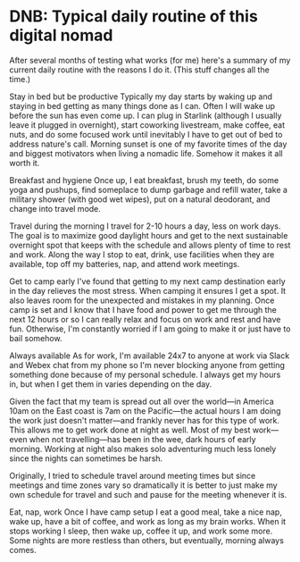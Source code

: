 # DNB: Typical daily routine of this digital nomad

After several months of testing what works (for me) here's a summary of my current daily routine with the reasons I do it. (This stuff changes all the time.)


Stay in bed but be productive
Typically my day starts by waking up and staying in bed getting as many things done as I can. Often I will wake up before the sun has even come up. I can plug in Starlink (although I usually leave it plugged in overnight), start coworking livestream, make coffee, eat nuts, and do some focused work until inevitably I have to get out of bed to address nature's call. Morning sunset is one of my favorite times of the day and biggest motivators when living a nomadic life. Somehow it makes it all worth it.

Breakfast and hygiene
Once up, I eat breakfast, brush my teeth, do some yoga and pushups, find someplace to dump garbage and refill water, take a military shower (with good wet wipes), put on a natural deodorant, and change into travel mode.

Travel during the morning
I travel for 2-10 hours a day, less on work days. The goal is to maximize good daylight hours and get to the next sustainable overnight spot that keeps with the schedule and allows plenty of time to rest and work. Along the way I stop to eat, drink, use facilities when they are available, top off my batteries, nap, and attend work meetings.

Get to camp early
I've found that getting to my next camp destination early in the day relieves the most stress. When camping it ensures I get a spot. It also leaves room for the unexpected and mistakes in my planning. Once camp is set and I know that I have food and power to get me through the next 12 hours or so I can really relax and focus on work and rest and have fun. Otherwise, I'm constantly worried if I am going to make it or just have to bail somehow.

Always available
As for work, I'm available 24x7 to anyone at work via Slack and Webex chat from my phone so I'm never blocking anyone from getting something done because of my personal schedule. I always get my hours in, but when I get them in varies depending on the day.

Given the fact that my team is spread out all over the world—in America 10am on the East coast is 7am on the Pacific—the actual hours I am doing the work just doesn't matter—and frankly never has for this type of work. This allows me to get work done at night as well. Most of my best work—even when not travelling—has been in the wee, dark hours of early morning. Working at night also makes solo adventuring much less lonely since the nights can sometimes be harsh.

Originally, I tried to schedule travel around meeting times but since meetings and time zones vary so dramatically it is better to just make my own schedule for travel and such and pause for the meeting whenever it is.

Eat, nap, work
Once I have camp setup I eat a good meal, take a nice nap, wake up, have a bit of coffee, and work as long as my brain works. When it stops working I sleep, then wake up, coffee it up, and work some more. Some nights are more restless than others, but eventually, morning always comes.


